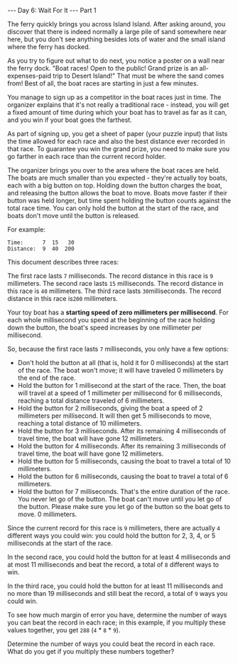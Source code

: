 --- Day 6: Wait For It ---
Part 1

The ferry quickly brings you across Island Island.
After asking around, you discover that there is indeed normally a large pile of sand somewhere near here, but you
don't see anything besides lots of water and the small island where the ferry has docked.

As you try to figure out what to do next, you notice a poster on a wall near the ferry dock.
"Boat races! Open to the public! Grand prize is an all-expenses-paid trip to Desert Island!"
That must be where the sand comes from! Best of all, the boat races are starting in just a few minutes.

You manage to sign up as a competitor in the boat races just in time.
The organizer explains that it's not really a traditional race - instead, you will get a fixed amount of time during
which your boat has to travel as far as it can, and you win if your boat goes the farthest.

As part of signing up, you get a sheet of paper (your puzzle input) that lists the time allowed for each race and also
the best distance ever recorded in that race.
To guarantee you win the grand prize, you need to make sure you go farther in each race than the current record holder.

The organizer brings you over to the area where the boat races are held.
The boats are much smaller than you expected - they're actually toy boats, each with a big button on top.
Holding down the button charges the boat, and releasing the button allows the boat to move. Boats move faster if their
button was held longer, but time spent holding the button counts against the total race time.
You can only hold the button at the start of the race, and boats don't move until the button is released.

For example:

```
Time:      7  15   30
Distance:  9  40  200
```

This document describes three races:

The first race lasts `7` milliseconds. The record distance in this race is `9` millimeters.
The second race lasts `15` milliseconds. The record distance in this race is `40` millimeters.
The third race lasts `30`milliseconds. The record distance in this race is`200` millimeters.

Your toy boat has a **starting speed of zero millimeters per millisecond**.
For each whole millisecond you spend at the beginning of the race holding down the button, the boat's speed increases
by one millimeter per millisecond.

So, because the first race lasts `7` milliseconds, you only have a few options:

- Don't hold the button at all (that is, hold it for 0 milliseconds) at the start of the race.
  The boat won't move; it will have traveled 0 millimeters by the end of the race.
- Hold the button for 1 millisecond at the start of the race.
  Then, the boat will travel at a speed of 1 millimeter per millisecond for 6 milliseconds, reaching a total distance
  traveled of 6 millimeters.
- Hold the button for 2 milliseconds, giving the boat a speed of 2 millimeters per millisecond.
  It will then get 5 milliseconds to move, reaching a total distance of 10 millimeters.
- Hold the button for 3 milliseconds.
  After its remaining 4 milliseconds of travel time, the boat will have gone 12 millimeters.
- Hold the button for 4 milliseconds.
  After its remaining 3 milliseconds of travel time, the boat will have gone 12 millimeters.
- Hold the button for 5 milliseconds, causing the boat to travel a total of 10 millimeters.
- Hold the button for 6 milliseconds, causing the boat to travel a total of 6 millimeters.
- Hold the button for 7 milliseconds.
  That's the entire duration of the race. You never let go of the button.
  The boat can't move until you let go of the button.
  Please make sure you let go of the button so the boat gets to move. 0 millimeters.

Since the current record for this race is `9` millimeters, there are actually `4` different ways you could win:
you could hold the button for 2, 3, 4, or 5 milliseconds at the start of the race.

In the second race, you could hold the button for at least 4 milliseconds and at most 11 milliseconds and beat the
record, a total of `8` different ways to win.

In the third race, you could hold the button for at least 11 milliseconds and no more than 19 milliseconds and still
beat the record, a total of `9` ways you could win.

To see how much margin of error you have, determine the number of ways you can beat the record in each race;
in this example, if you multiply these values together, you get `288` (`4` \* `8` \* `9`).

Determine the number of ways you could beat the record in each race.
What do you get if you multiply these numbers together?
